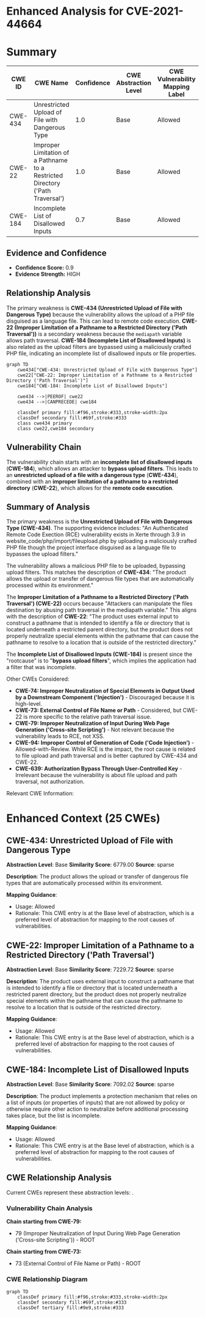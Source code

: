 # Enhanced Analysis for CVE-2021-44664

# Summary
| CWE ID | CWE Name | Confidence | CWE Abstraction Level | CWE Vulnerability Mapping Label | CWE-Vulnerability Mapping Notes |
|---|---|---|---|---|---|
| CWE-434 | Unrestricted Upload of File with Dangerous Type | 1.0 | Base | Allowed | Primary CWE |
| CWE-22 | Improper Limitation of a Pathname to a Restricted Directory ('Path Traversal') | 1.0 | Base | Allowed | Secondary CWE |
| CWE-184 | Incomplete List of Disallowed Inputs | 0.7 | Base | Allowed | Secondary CWE |

## Evidence and Confidence

*   **Confidence Score:** 0.9
*   **Evidence Strength:** HIGH

## Relationship Analysis
The primary weakness is **CWE-434 (Unrestricted Upload of File with Dangerous Type)** because the vulnerability allows the upload of a PHP file disguised as a language file. This can lead to remote code execution. **CWE-22 (Improper Limitation of a Pathname to a Restricted Directory ('Path Traversal'))** is a secondary weakness because the `mediapath` variable allows path traversal. **CWE-184 (Incomplete List of Disallowed Inputs)** is also related as the upload filters are bypassed using a maliciously crafted PHP file, indicating an incomplete list of disallowed inputs or file properties.

```mermaid
graph TD
    cwe434["CWE-434: Unrestricted Upload of File with Dangerous Type"]
    cwe22["CWE-22: Improper Limitation of a Pathname to a Restricted Directory ('Path Traversal')"]
    cwe184["CWE-184: Incomplete List of Disallowed Inputs"]

    cwe434 -->|PEEROF| cwe22
    cwe434 -->|CANPRECEDE| cwe184

    classDef primary fill:#f96,stroke:#333,stroke-width:2px
    classDef secondary fill:#69f,stroke:#333
    class cwe434 primary
    class cwe22,cwe184 secondary
```

## Vulnerability Chain
The vulnerability chain starts with an **incomplete list of disallowed inputs** (**CWE-184**), which allows an attacker to **bypass upload filters**. This leads to an **unrestricted upload of a file with a dangerous type** (**CWE-434**), combined with an **improper limitation of a pathname to a restricted directory** (**CWE-22**), which allows for the **remote code execution**.

## Summary of Analysis
The primary weakness is the **Unrestricted Upload of File with Dangerous Type (CWE-434)**. The supporting evidence includes: "An Authenticated Remote Code Exection (RCE) vulnerability exists in Xerte through 3.9 in website_code/php/import/fileupload.php by uploading a maliciously crafted PHP file though the project interface disguised as a language file to bypasses the upload filters."

The vulnerability allows a malicious PHP file to be uploaded, bypassing upload filters. This matches the description of **CWE-434**: "The product allows the upload or transfer of dangerous file types that are automatically processed within its environment."

The **Improper Limitation of a Pathname to a Restricted Directory ('Path Traversal') (CWE-22)** occurs because "Attackers can manipulate the files destination by abusing path traversal in the mediapath variable." This aligns with the description of **CWE-22**: "The product uses external input to construct a pathname that is intended to identify a file or directory that is located underneath a restricted parent directory, but the product does not properly neutralize special elements within the pathname that can cause the pathname to resolve to a location that is outside of the restricted directory."

The **Incomplete List of Disallowed Inputs (CWE-184)** is present since the "rootcause" is to "**bypass upload filters**", which implies the application had a filter that was incomplete.

Other CWEs Considered:
*   **CWE-74: Improper Neutralization of Special Elements in Output Used by a Downstream Component ('Injection')** - Discouraged because it is high-level.
*   **CWE-73: External Control of File Name or Path** - Considered, but CWE-22 is more specific to the relative path traversal issue.
*   **CWE-79: Improper Neutralization of Input During Web Page Generation ('Cross-site Scripting')** - Not relevant because the vulnerability leads to RCE, not XSS.
*   **CWE-94: Improper Control of Generation of Code ('Code Injection')** - Allowed-with-Review. While RCE is the impact, the root cause is related to file upload and path traversal and is better captured by CWE-434 and CWE-22.
*   **CWE-639: Authorization Bypass Through User-Controlled Key** - Irrelevant because the vulnerability is about file upload and path traversal, not authorization.

Relevant CWE Information:

# Enhanced Context (25 CWEs)

## CWE-434: Unrestricted Upload of File with Dangerous Type
**Abstraction Level**: Base
**Similarity Score**: 6779.00
**Source**: sparse

**Description**:
The product allows the upload or transfer of dangerous file types that are automatically processed within its environment.

**Mapping Guidance**:
- Usage: Allowed
- Rationale: This CWE entry is at the Base level of abstraction, which is a preferred level of abstraction for mapping to the root causes of vulnerabilities.

## CWE-22: Improper Limitation of a Pathname to a Restricted Directory ('Path Traversal')
**Abstraction Level**: Base
**Similarity Score**: 7229.72
**Source**: sparse

**Description**:
The product uses external input to construct a pathname that is intended to identify a file or directory that is located underneath a restricted parent directory, but the product does not properly neutralize special elements within the pathname that can cause the pathname to resolve to a location that is outside of the restricted directory.

**Mapping Guidance**:
- Usage: Allowed
- Rationale: This CWE entry is at the Base level of abstraction, which is a preferred level of abstraction for mapping to the root causes of vulnerabilities.

## CWE-184: Incomplete List of Disallowed Inputs
**Abstraction Level**: Base
**Similarity Score**: 7092.02
**Source**: sparse

**Description**:
The product implements a protection mechanism that relies on a list of inputs (or properties of inputs) that are not allowed by policy or otherwise require other action to neutralize before additional processing takes place, but the list is incomplete.

**Mapping Guidance**:
- Usage: Allowed
- Rationale: This CWE entry is at the Base level of abstraction, which is a preferred level of abstraction for mapping to the root causes of vulnerabilities.


## CWE Relationship Analysis

Current CWEs represent these abstraction levels: .


### Vulnerability Chain Analysis

**Chain starting from CWE-79:**
- 79 (Improper Neutralization of Input During Web Page Generation ('Cross-site Scripting')) - ROOT


**Chain starting from CWE-73:**
- 73 (External Control of File Name or Path) - ROOT



### CWE Relationship Diagram

```mermaid
graph TD
    classDef primary fill:#f96,stroke:#333,stroke-width:2px
    classDef secondary fill:#69f,stroke:#333
    classDef tertiary fill:#9e9,stroke:#333
```